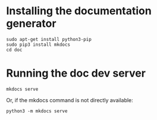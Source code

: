 # Installing the documentation generator

    sudo apt-get install python3-pip
    sudo pip3 install mkdocs
    cd doc
	
# Running the doc dev server

	mkdocs serve

Or, if the mkdocs command is not directly available:

    python3 -m mkdocs serve